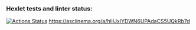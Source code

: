 ### Hexlet tests and linter status:
[![Actions Status](https://github.com/AndreyGrigorev/frontend-project-lvl2/workflows/hexlet-check/badge.svg)](https://github.com/AndreyGrigorev/frontend-project-lvl2/actions)
https://asciinema.org/a/hHJxlYDWN6UPAdaCS5UQkRb7d